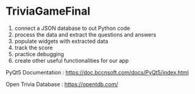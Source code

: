 # TriviaGameFinal

1. connect a JSON database to out Python code
2. process the data and extract the questions and answers
3. populate widgets with extracted data
4. track the score
5. practice debugging
6. create other useful functionalities for our app


PyQt5 Documentation :
https://doc.bccnsoft.com/docs/PyQt5/index.html

Open Trivia Database :
https://opentdb.com/
